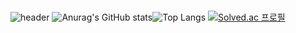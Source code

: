 ### 
<!--
**parkjineon/parkjineon** is a ✨ _special_ ✨ repository because its `README.md` (this file) appears on your GitHub profile.

Here are some ideas to get you started:

- 🔭 I’m currently working on ...
- 🌱 I’m currently learning ...
- 👯 I’m looking to collaborate on ...
- 🤔 I’m looking for help with ...
- 💬 Ask me about ...
- 📫 How to reach me: ...
- 😄 Pronouns: ...
- ⚡ Fun fact: ...
-->
![header](https://capsule-render.vercel.app/api?type=waving&color=3CAFE0&height=500&section=header&text=True%20Word&fontAlign=17&fontAlignY=63&descAlign=26&desc=Hello%20World🐬&descSize=40&descAlignY=71&fontSize=50&fontColor=FFFFFF&animation=twinkling)
![Anurag's GitHub stats](https://github-readme-stats.vercel.app/api?username=parkjineon&show_icons=true&theme=default&title_color=3CAFE0&text_color=4283AB&icon_color=3CAFE0&border_color=4283AB&hide_border=True)![Top Langs](https://github-readme-stats.vercel.app/api/top-langs/?username=parkjineon&layout=compact&theme=default&title_color=3CAFE0&text_color=4283AB&icon_color=3CAFE0&border_color=4283AB&hide_border=True)
[![Solved.ac
프로필](http://mazassumnida.wtf/api/generate_badge?boj={handle})](https://solved.ac/{handle})
